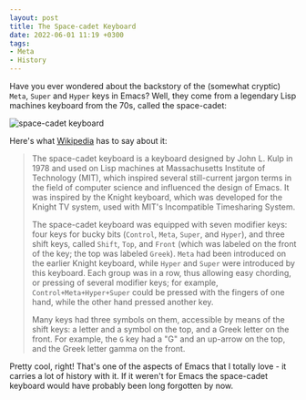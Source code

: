 ```yaml
---
layout: post
title: The Space-cadet Keyboard
date: 2022-06-01 11:19 +0300
tags:
- Meta
- History
---
```


Have you ever wondered about the backstory of the (somewhat cryptic) `Meta`,
`Super` and `Hyper` keys in Emacs? Well, they come from a legendary Lisp
machines keyboard from the 70s, called the space-cadet:

![space-cadet keyboard](https://upload.wikimedia.org/wikipedia/commons/4/47/Space-cadet.jpg)

Here's what [Wikipedia](https://en.wikipedia.org/wiki/Space-cadet_keyboard) has to say about it:

> The space-cadet keyboard is a keyboard designed by John L. Kulp in 1978 and used on Lisp machines at Massachusetts Institute of Technology (MIT), which inspired several still-current jargon terms in the field of computer science and influenced the design of Emacs. It was inspired by the Knight keyboard, which was developed for the Knight TV system, used with MIT's Incompatible Timesharing System.
>
> The space-cadet keyboard was equipped with seven modifier keys: four keys for bucky bits (`Control`, `Meta`, `Super`, and `Hyper`), and three shift keys, called `Shift`, `Top`, and `Front` (which was labeled on the front of the key; the top was labeled `Greek`). `Meta` had been introduced on the earlier Knight keyboard, while `Hyper` and `Super` were introduced by this keyboard. Each group was in a row, thus allowing easy chording, or pressing of several modifier keys; for example, `Control+Meta+Hyper+Super` could be pressed with the fingers of one hand, while the other hand pressed another key.
>
>Many keys had three symbols on them, accessible by means of the shift keys: a letter and a symbol on the top, and a Greek letter on the front. For example, the `G` key had a "G" and an up-arrow on the top, and the Greek letter gamma on the front.

Pretty cool, right! That's one of the aspects of Emacs that I totally love - it carries a lot of history with it. If it weren't for Emacs the space-cadet keyboard would have probably been long forgotten by now.
